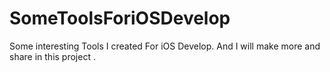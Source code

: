 SomeToolsForiOSDevelop
======================

Some interesting  Tools I created For iOS Develop. And I will make more and share in this project .
